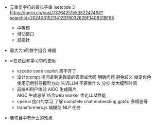- 无重复字符的最长子串 leetcode 3
    https://juejin.cn/post/7376425155382247464?searchId=20240815211412B7803262BF140831BF65
    - 中等题
    - 滑动窗口
    - 双指针

- 最大为n的数字组合
    难题

- ai在项目和学习中的使用
    - vscode  code copilot 离不开了
    - 设计prompt 提问拿到更靠谱的答案或代码
        明确问题 避免歧义  给定角色  使用示例引导模型方向  告诉LLM 不要做什么   分步   给大模型时间
    - 前端AI用户体验
        AIGC 生成图片  
        AIGC 生成总结
        结合web worker 优化LLM性能
    - openai  接口的学习
        了解 complete chat  embedding gpt4o  多模态等
    - transformers.js  端模型  NLP 任务

- 我项目中有什么的难点
    